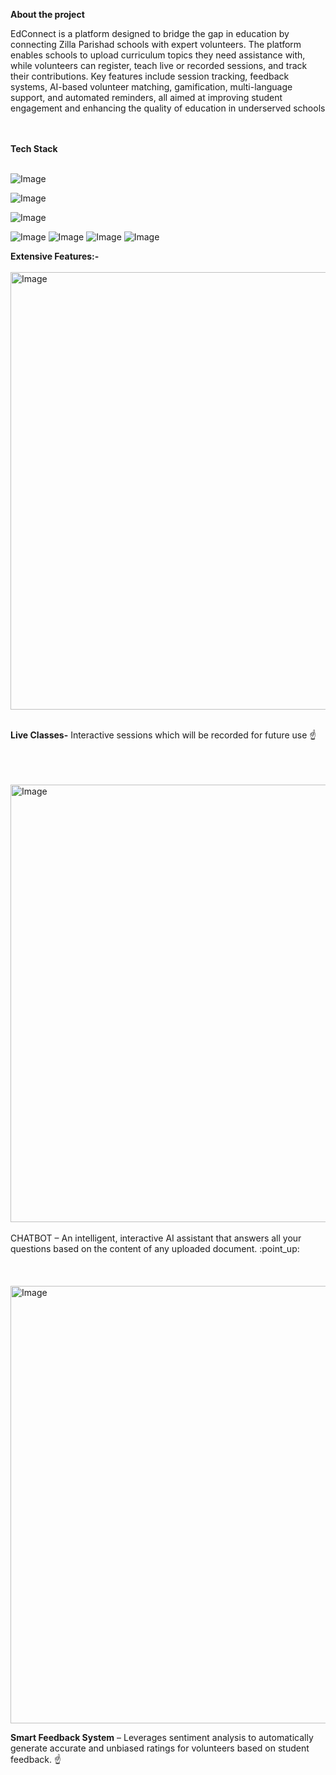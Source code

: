 **About the project**

EdConnect is a platform designed to bridge the gap in education by connecting Zilla Parishad schools with expert volunteers. The platform enables schools to upload curriculum topics they need assistance with, while volunteers can register, teach live or recorded sessions, and track their contributions. Key features include session tracking, feedback systems, AI-based volunteer matching, gamification, multi-language support, and automated reminders, all aimed at improving student engagement and enhancing the quality of education in underserved schools

<br>
<br>
<B>Tech Stack</B>
<br>
<br>

![Image](https://github.com/user-attachments/assets/865bf445-b764-48b0-9a75-916928ea1ddf)

![Image](https://github.com/user-attachments/assets/9708f051-0417-451d-9dd2-58cd4cb69011)

![Image](https://github.com/user-attachments/assets/511f564d-d234-4eaa-a34b-0f3bc577eb6a)

![Image](https://github.com/user-attachments/assets/e1fd3d6d-9b5d-424a-903b-1024019d2e35)
![Image](https://github.com/user-attachments/assets/0ff9af38-bafd-496c-b0dd-4fd032dc5bb2)
![Image](https://github.com/user-attachments/assets/b738598f-88c4-422d-9c45-9a9f3e0ec844)
![Image](https://github.com/user-attachments/assets/bbc5772b-edd4-48ac-8d50-3093d35e9c81)

<B>Extensive Features:-</B>
<br>
<br>
<img width="700" alt="Image" src="https://github.com/user-attachments/assets/c52de8f8-f888-4709-8b6c-11f77a00ca4b" />
<br>
<br>

<B>Live Classes-</B> Interactive sessions which will be recorded for future use :point_up:
<br>
<br>
<br>
<br>


<img width="700" alt="Image" src="https://github.com/user-attachments/assets/fd015bcb-3eab-4cc7-946a-226d0d48f971" />
<br>
<br>
CHATBOT – An intelligent, interactive AI assistant that answers all your questions based on the content of any uploaded document. :point_up:

<br>
<br>
<br>
<br>

<img width="700" alt="Image" src="https://github.com/user-attachments/assets/be53f0b4-28e3-46fb-bba7-eebc0dcada93" />

<B>Smart Feedback System</B> – Leverages sentiment analysis to automatically generate accurate and unbiased ratings for volunteers based on student feedback. :point_up:
<br>
<br>
<br>
<br>

